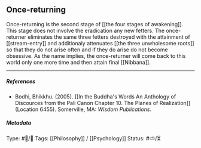 ## Once-returning  #

Once-returning is the second stage of [[the four stages of awakening]]. This stage does not involve the eradication any new fetters. The once-returner eliminates the same three fetters destroyed with the attainment of [[stream-entry]] and additionaly attenuates [[the three unwholesome roots]] so that they do not arise often and if they do arise do not become obsessive. As the name implies, the once-returner will come back to this world only one more time and then attain final [[Nibbana]].

___

##### References

- Bodhi, Bhikkhu. (2005). [[In the Buddha's Words An Anthology of Discources from the Pali Canon Chapter 10. The Planes of Realization]]  (Location 6455). Somerville, MA: _Wisdom Publications_.

##### Metadata

Type: #🔵/🔵 
Tags: [[Philosophy]] / [[Psychology]] 
Status: #⛅️/⏳ 